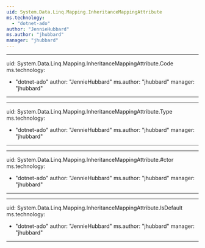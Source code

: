 ```yaml
---
uid: System.Data.Linq.Mapping.InheritanceMappingAttribute
ms.technology: 
  - "dotnet-ado"
author: "JennieHubbard"
ms.author: "jhubbard"
manager: "jhubbard"
---
```


---
uid: System.Data.Linq.Mapping.InheritanceMappingAttribute.Code
ms.technology: 
  - "dotnet-ado"
author: "JennieHubbard"
ms.author: "jhubbard"
manager: "jhubbard"
---

---
uid: System.Data.Linq.Mapping.InheritanceMappingAttribute.Type
ms.technology: 
  - "dotnet-ado"
author: "JennieHubbard"
ms.author: "jhubbard"
manager: "jhubbard"
---

---
uid: System.Data.Linq.Mapping.InheritanceMappingAttribute.#ctor
ms.technology: 
  - "dotnet-ado"
author: "JennieHubbard"
ms.author: "jhubbard"
manager: "jhubbard"
---

---
uid: System.Data.Linq.Mapping.InheritanceMappingAttribute.IsDefault
ms.technology: 
  - "dotnet-ado"
author: "JennieHubbard"
ms.author: "jhubbard"
manager: "jhubbard"
---
